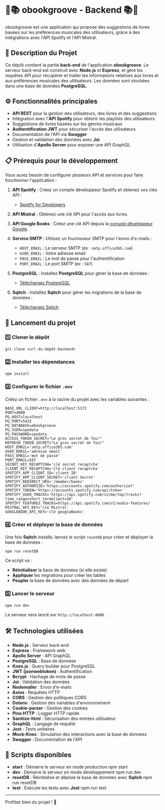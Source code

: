 # 🎵📚 obookgroove - Backend 📚🎵

obookgroove est une application qui propose des suggestions de livres basées sur les préférences musicales des utilisateurs, grâce à des intégrations avec l'API Spotify et l'API Mistral.

## 📖 Description du Projet

Ce dépôt contient la partie **back-end** de l'application **obookgroove**. Le serveur back-end est construit avec **Node.js** et **Express**, et gère les requêtes API pour récupérer et traiter les informations relatives aux livres et aux préférences musicales des utilisateurs. Les données sont stockées dans une base de données **PostgreSQL**.

## ⚙️ Fonctionnalités principales

- **API REST** pour la gestion des utilisateurs, des livres et des suggestions
- Intégration avec l'**API Spotify** pour obtenir les playlists des utilisateurs
- Suggestions de livres basées sur les genres musicaux
- **Authentification JWT** pour sécuriser l'accès des utilisateurs
- Documentation de l'API via **Swagger**
- Gestion et validation des données avec **Joi**
- Utilisation d'**Apollo Server** pour exposer une API GraphQL

## 📋 Prérequis pour le développement

Vous aurez besoin de configurer plusieurs API et services pour faire fonctionner l'application :

1. **API Spotify** : Créez un compte développeur Spotify et obtenez vos clés API :

   - [Spotify for Developers](https://developer.spotify.com/dashboard/)

2. **API Mistral** : Obtenez une clé API pour l'accès aux livres.

3. **API Google Books** : Créez une clé API depuis la [console développeur Google](https://console.cloud.google.com/).

4. **Service SMTP** : Utilisez un fournisseur SMTP pour l'envoi d'e-mails :

   - `HOST_EMAIL` : Le serveur SMTP (ex : `smtp.office365.com`)
   - `USER_EMAIL` : Votre adresse email
   - `PASS_EMAIL` : Le mot de passe pour l'authentification
   - `PORT_EMAIL` : Le port SMTP (ex : `587`)

5. **PostgreSQL** : Installez **PostgreSQL** pour gérer la base de données :

   - [Téléchargez PostgreSQL](https://www.postgresql.org/download/)

6. **Sqitch** : Installez **Sqitch** pour gérer les migrations de la base de données :
   - [Téléchargez Sqitch](https://sqitch.org/download/)

## 🚀 Lancement du projet

### 1️⃣ Cloner le dépôt

```
git clone <url-du-dépôt-backend>
```

### 2️⃣ Installer les dépendances

```
npm install
```

### 3️⃣ Configurer le fichier `.env`

Créez un fichier `.env` à la racine du projet avec les variables suivantes :

```
BASE_URL_CLIENT=http://localhost:5173
PORT=4000
PG_HOST=localhost
PG_PORT=5432
PG_DATABASE=obookgroove
PG_USER=spedata
PG_PASSWORD=spedata
ACCESS_TOKEN_SECRET="Le gros secret de fou!"
REFRESH_TOKEN_SECRET="Le gros secret de fou!"
HOST_EMAIL='smtp.office365.com'
USER_EMAIL='adresse email'
PASS_EMAIL='mot de passe'
PORT_EMAIL=587
SECRET_KEY_RECAPTCHA='clé secret recaptcha'
CLIENT_KEY_RECAPTCHA='Clé client recaptcha'
SPOTIFY_APP_CLIENT_ID='client ID'
SPOTIFY_APP_CLIENT_SECRET='client Secret'
SPOTIFY_REDIRECT_URI='/member/books'
SPOTIFY_AUTHORIZE='https://accounts.spotify.com/authorize?'
SPOTIFY_TOKEN='https://accounts.spotify.com/api/token'
SPOTIFY_USER_TRACKS='https://api.spotify.com/v1/me/top/tracks?time_range=short_term&limit=10'
SPOTIFY_FEATURES_TRACKS=https://api.spotify.com/v1/audio-features/
MISTRAL_API_KEY='clé Mistral'
GOOGLEBOOK_API_KEY='clé googleBooks'
```

### 4️⃣ Créer et déployer la base de données

Une fois **Sqitch** installé, lancez le script `resetDB` pour créer et déployer la base de données :

```
npm run resetDB
```

Ce script va :

- **Réinitialiser** la base de données (si elle existe)
- **Appliquer** les migrations pour créer les tables
- **Peupler** la base de données avec des données de départ

### 5️⃣ Lancer le serveur

```
npm run dev
```

Le serveur sera lancé sur `http://localhost:4000`.

## 🛠️ Technologies utilisées

- **Node.js** : Serveur back-end
- **Express** : Framework web
- **Apollo Server** : API GraphQL
- **PostgreSQL** : Base de données
- **Knex.js** : Query builder pour PostgreSQL
- **JWT (jsonwebtoken)** : Authentification
- **Bcrypt** : Hachage de mots de passe
- **Joi** : Validation des données
- **Nodemailer** : Envoi d'e-mails
- **Axios** : Requêtes HTTP
- **CORS** : Gestion des politiques CORS
- **Dotenv** : Gestion des variables d'environnement
- **Cookie-parser** : Gestion des cookies
- **Pino HTTP** : Logger HTTP rapide
- **Sanitize-html** : Sécurisation des entrées utilisateur
- **GraphQL** : Langage de requête
- **Jest** : Tests unitaires
- **Mock-Knex** : Simulation des interactions avec la base de données
- **Swagger** : Documentation de l'API

## 📜 Scripts disponibles

- **start** : Démarre le serveur en mode production
  npm start
- **dev** : Démarre le serveur en mode développement
  npm run dev
- **resetDB** : Réinitialise et déploie la base de données avec **Sqitch**
  npm run resetDB
- **test** : Exécute les tests avec **Jest**
  npm run test

---

Profitez bien du projet ! 🎉
